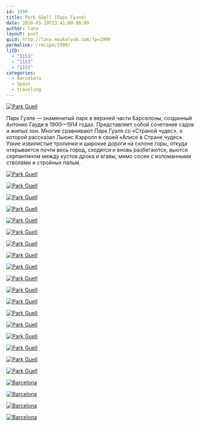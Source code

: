 ```yaml
---
id: 1999
title: Park Güell (Парк Гуэля)
date: 2010-03-29T13:41:08-08:00
author: lana
layout: post
guid: http://lana.moskalyuk.com/?p=1999
permalink: /recipe/1999/
ljID:
  - "1153"
  - "1153"
  - "1153"
categories:
  - Barcelona
  - Spain
  - traveling
---
```

<a class="flickr-image alignnone" title="Park Guell" href="http://www.flickr.com/photos/67405678@N00/4471916231/" target="_blank"><img src="http://farm3.static.flickr.com/2801/4471916231_d7db34ea22.jpg" alt="Park Guell" /></a>

Парк Гуэля — знаменитый парк в верхней части Барселоны, созданный Антонио Гауди в 1900—1914 годах. Представляет собой сочетание садов и жилых зон. Многие сравнивают Парк Гуэля со «Страной чудес», о которой рассказал Льюис Кэрролл в своей «Алисе в Стране чудес». Узкие извилистые тропинки и широкие дороги на склоне горы, откуда открывается почти весь город, сходятся и вновь разбегаются, вьются серпантином между кустов дрока и агавы, мимо сосен с изломанными стволами и стройных пальм.﻿

<a class="flickr-image alignnone" title="Park Guell" href="http://www.flickr.com/photos/67405678@N00/4472697370/" target="_blank"><img src="http://farm5.static.flickr.com/4049/4472697370_ba9fc60787.jpg" alt="Park Guell" /></a>

<a class="flickr-image alignnone" title="Park Guell" href="http://www.flickr.com/photos/67405678@N00/4471920235/" target="_blank"><img src="http://farm5.static.flickr.com/4052/4471920235_5025f9360b.jpg" alt="Park Guell" /></a>

<!--more-->

<a class="flickr-image alignnone" title="Park Guell" href="http://www.flickr.com/photos/67405678@N00/4472700342/" target="_blank"><img src="http://farm3.static.flickr.com/2803/4472700342_b0c371df71.jpg" alt="Park Guell" /></a>

<a class="flickr-image alignnone" title="Park Guell" href="http://www.flickr.com/photos/67405678@N00/4472701634/" target="_blank"><img src="http://farm5.static.flickr.com/4063/4472701634_8ac1c1fac4.jpg" alt="Park Guell" /></a>

<a class="flickr-image alignnone" title="Park Guell" href="http://www.flickr.com/photos/67405678@N00/4471923359/" target="_blank"><img src="http://farm5.static.flickr.com/4016/4471923359_22f3b8eb3b.jpg" alt="Park Guell" /></a>

<a class="flickr-image alignnone" title="Park Guell" href="http://www.flickr.com/photos/67405678@N00/4472702704/" target="_blank"><img src="http://farm5.static.flickr.com/4054/4472702704_d49d7e39e5.jpg" alt="Park Guell" /></a>

<a class="flickr-image alignnone" title="Park Guell" href="http://www.flickr.com/photos/67405678@N00/4472703178/" target="_blank"><img src="http://farm3.static.flickr.com/2677/4472703178_66ba810500.jpg" alt="Park Guell" /></a>

<a class="flickr-image alignnone" title="Park Guell" href="http://www.flickr.com/photos/67405678@N00/4471926881/" target="_blank"><img src="http://farm5.static.flickr.com/4042/4471926881_772d23f749.jpg" alt="Park Guell" /></a>

<a class="flickr-image alignnone" title="Park Guell" href="http://www.flickr.com/photos/67405678@N00/4471929835/" target="_blank"><img src="http://farm3.static.flickr.com/2803/4471929835_f789d866a1.jpg" alt="Park Guell" /></a>

<a class="flickr-image alignnone" title="Park Guell" href="http://www.flickr.com/photos/67405678@N00/4472710002/" target="_blank"><img src="http://farm5.static.flickr.com/4064/4472710002_ecf5f1a45e.jpg" alt="Park Guell" /></a>

<a class="flickr-image alignnone" title="Park Guell" href="http://www.flickr.com/photos/67405678@N00/4472710604/" target="_blank"><img src="http://farm3.static.flickr.com/2751/4472710604_08dc2a4523.jpg" alt="Park Guell" /></a>

<a class="flickr-image alignnone" title="Park Guell" href="http://www.flickr.com/photos/67405678@N00/4472711118/" target="_blank"><img src="http://farm5.static.flickr.com/4043/4472711118_be02acc3a1.jpg" alt="Park Guell" /></a>

<a class="flickr-image alignnone" title="Park Guell" href="http://www.flickr.com/photos/67405678@N00/4472713278/" target="_blank"><img src="http://farm3.static.flickr.com/2758/4472713278_f717ab0deb.jpg" alt="Park Guell" /></a>

<a class="flickr-image alignnone" title="Park Guell" href="http://www.flickr.com/photos/67405678@N00/4472713964/" target="_blank"><img src="http://farm3.static.flickr.com/2716/4472713964_a9b0400808.jpg" alt="Park Guell" /></a>

<a class="flickr-image alignnone" title="Park Guell" href="http://www.flickr.com/photos/67405678@N00/4471935703/" target="_blank"><img src="http://farm3.static.flickr.com/2747/4471935703_f001c0f307.jpg" alt="Park Guell" /></a>

<a class="flickr-image alignnone" title="Park Guell" href="http://www.flickr.com/photos/67405678@N00/4471937769/" target="_blank"><img src="http://farm3.static.flickr.com/2643/4471937769_91eec0f155.jpg" alt="Park Guell" /></a>

<a class="flickr-image alignnone" title="Park Guell" href="http://www.flickr.com/photos/67405678@N00/4471914537/" target="_blank"><img src="http://farm5.static.flickr.com/4028/4471914537_8f3e02f1c7.jpg" alt="Park Guell" /></a>

<a class="flickr-image alignnone" title="Park Guell" href="http://www.flickr.com/photos/67405678@N00/4471917767/" target="_blank"><img src="http://farm5.static.flickr.com/4001/4471917767_04118a8a47.jpg" alt="Park Guell" /></a>

<a class="flickr-image alignnone" title="Barcelona" href="http://www.flickr.com/photos/67405678@N00/4474031095/" target="_blank"><img src="http://farm5.static.flickr.com/4042/4474031095_b1ea761c01.jpg" alt="Barcelona" /></a>

<a class="flickr-image alignnone" title="Barcelona" href="http://www.flickr.com/photos/67405678@N00/4474029595/" target="_blank"><img src="http://farm5.static.flickr.com/4063/4474029595_b685eca67b.jpg" alt="Barcelona" /></a>

<a class="flickr-image alignnone" title="Barcelona" href="http://www.flickr.com/photos/67405678@N00/4474799954/" target="_blank"><img src="http://farm5.static.flickr.com/4067/4474799954_64267c58ec.jpg" alt="Barcelona" /></a>

<a class="flickr-image alignnone" title="Barcelona" href="http://www.flickr.com/photos/67405678@N00/4474028803/" target="_blank"><img src="http://farm3.static.flickr.com/2800/4474028803_81df0c79eb.jpg" alt="Barcelona" /></a>